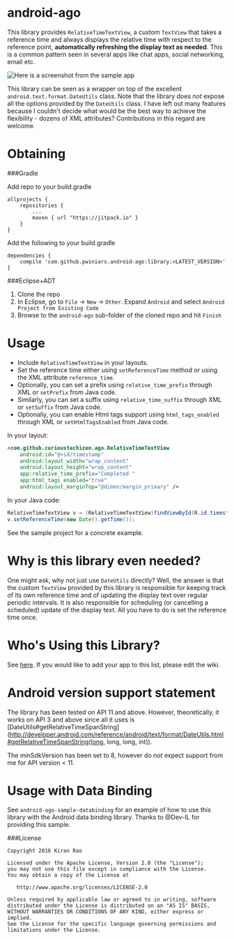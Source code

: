 android-ago
==========

This library provides `RelativeTimeTextView`, a custom `TextView` that takes a reference time and always displays the relative time with respect to the reference point, **automatically refreshing the display text as needed**. This is a common pattern seen in several apps like chat apps, social networking, email etc.

![Here is a screenshot from the sample app][1]

This library can be seen as a wrapper on top of the excellent `android.text.format.DateUtils` class. Note that the library does _not_ expose all the options provided by the `DateUtils` class. I have left out many features because I couldn't decide what would be the best way to achieve the flexibility - dozens of XML attributes? Contributions in this regard are welcome.


Obtaining
=========

###Gradle

Add repo to your build.gradle

    allprojects {
    	repositories {
    		...
    		maven { url "https://jitpack.io" }
    	}
    }

Add the following to your build.gradle

    dependencies {
        compile 'com.github.pwiniars.android-ago:library:<LATEST_VERSION>'
    }


###Eclipse+ADT
  1. Clone the repo
  2. In Eclipse, go to `File` -> `New` -> `Other`. Expand `Android` and select `Android Project from Existing Code`
  3. Browse to the `android-ago` sub-folder of the cloned repo and hit `Finish`

Usage
=====

  - Include `RelativeTimeTextView` in your layouts. 
  - Set the reference time either using `setReferenceTime` method or using the XML attribute `reference_time`.
  - Optionally, you can set a prefix using `relative_time_prefix` through XML or `setPrefix` from Java code.
  - Similarly, you can set a suffix using `relative_time_suffix` through XML or `setSuffix` from Java code.
  - Optionally, you can enable Html tags support using `html_tags_enabled` through XML or `setHtmlTagsEnabled` from Java code.

In your layout:
```xml
<com.github.curioustechizen.ago.RelativeTimeTextView
    android:id="@+id/timestamp"
    android:layout_width="wrap_content"
    android:layout_height="wrap_content"
    app:relative_time_prefix="Completed "
    app:html_tags_enabled="true"
    android:layout_marginTop="@dimen/margin_primary" />
```

In your Java code:
```java
RelativeTimeTextView v = (RelativeTimeTextView)findViewById(R.id.timestamp); //Or just use Butterknife!
v.setReferenceTime(new Date().getTime());
```

See the sample project for a concrete example.


Why is this library even needed?
======

One might ask, why not just use `DateUtils` directly? Well, the answer is that the custom `TextView` provided by this library is responsible for keeping track of its own reference time and of updating the display text over regular periodic intervals. It is also responsible for scheduling (or cancelling a scheduled) update of the display text. All you have to do is set the reference time once.


Who's Using this Library?
========

See [here](https://github.com/curioustechizen/android-ago/wiki/Apps-using-android-ago). If you would like to add your app to this list, please edit the wiki.


Android version support statement
========

The library has been tested on API 11 and above. However, theoretically, it works on API 3 and above since all it uses is [DateUtils#getRelativeTimeSpanString](http://developer.android.com/reference/android/text/format/DateUtils.html#getRelativeTimeSpanString(long, long, long, int)).

The minSdkVersion has been set to 8, however do not expect support from me for API version < 11.


Usage with Data Binding
========

See `android-ago-sample-databinding` for an example of how to use this library with the Android data binding library. Thanks to @Dev-IL for providing this sample.


###License

 
	Copyright 2016 Kiran Rao

	Licensed under the Apache License, Version 2.0 (the "License");
	you may not use this file except in compliance with the License.
	You may obtain a copy of the License at

	   http://www.apache.org/licenses/LICENSE-2.0

	Unless required by applicable law or agreed to in writing, software
	distributed under the License is distributed on an "AS IS" BASIS,
	WITHOUT WARRANTIES OR CONDITIONS OF ANY KIND, either express or implied.
	See the License for the specific language governing permissions and
	limitations under the License.


  [1]: screenshots/android-ago-sample-screenshot.png "screenshot.png"


